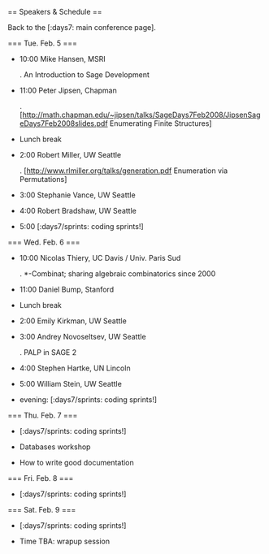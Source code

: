 == Speakers & Schedule ==

Back to the [:days7: main conference page].

=== Tue. Feb. 5 ===

 * 10:00 Mike Hansen, MSRI

    . An Introduction to Sage Development

 * 11:00 Peter Jipsen, Chapman

    . [http://math.chapman.edu/~jipsen/talks/SageDays7Feb2008/JipsenSageDays7Feb2008slides.pdf Enumerating Finite Structures]

 * Lunch break

 * 2:00 Robert Miller, UW Seattle

    . [http://www.rlmiller.org/talks/generation.pdf Enumeration via Permutations]

 * 3:00 Stephanie Vance, UW Seattle

 * 4:00 Robert Bradshaw, UW Seattle

 * 5:00 [:days7/sprints: coding sprints!]

=== Wed. Feb. 6 ===

 * 10:00 Nicolas Thiery, UC Davis / Univ. Paris Sud

    . *-Combinat; sharing algebraic combinatorics since 2000


 * 11:00 Daniel Bump, Stanford

 * Lunch break

 * 2:00 Emily Kirkman, UW Seattle

 * 3:00 Andrey Novoseltsev, UW Seattle

    . PALP in SAGE 2

 * 4:00 Stephen Hartke, UN Lincoln

 * 5:00 William Stein, UW Seattle

 * evening: [:days7/sprints: coding sprints!]

=== Thu. Feb. 7 ===

 * [:days7/sprints: coding sprints!]

 * Databases workshop

 * How to write good documentation

=== Fri. Feb. 8 ===

 * [:days7/sprints: coding sprints!]

=== Sat. Feb. 9 ===

 * [:days7/sprints: coding sprints!]

 * Time TBA: wrapup session
